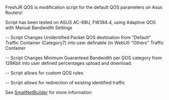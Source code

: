 FreshJR QOS is modification script for the default QOS parameters on Asus Routers!

Script has been tested on ASUS AC-68U, FW384.4, using Adaptive QOS with Manual Bandwidth Settings

-- Script Changes Unidentified Packet QOS destination from "Default" Traffic Container (Category7) into user definable (in WebUI) "Others" Traffic Container

-- Script Changes Minimum Guaranteed Bandwidth per QOS category from 128Kbit into user defined percentages upload and download.

-- Script allows for custom QOS rules 

-- Script allows for redirection of existing identified traffic

See <a href="https://www.snbforums.com/threads/release-freshjr-adaptive-qos-improvements-custom-rules-and-inner-workings.36836/" rel="nofollow">SmallNetBuilder</a> for more information

